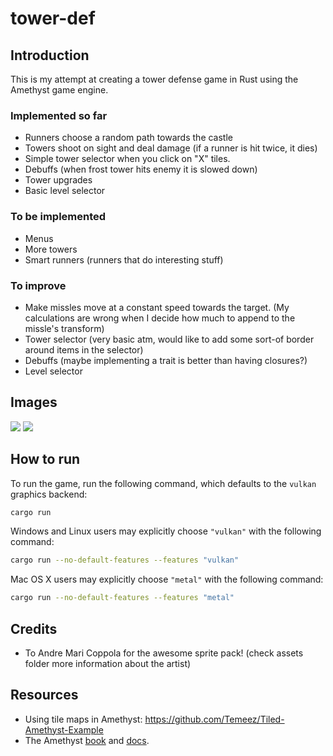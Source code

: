 # tower-def

## Introduction

This is my attempt at creating a tower defense game in Rust using the Amethyst
game engine.

### Implemented so far

* Runners choose a random path towards the castle
* Towers shoot on sight and deal damage (if a runner is hit twice, it dies)
* Simple tower selector when you click on "X" tiles.
* Debuffs (when frost tower hits enemy it is slowed down)
* Tower upgrades
* Basic level selector

### To be implemented

* Menus
* More towers
* Smart runners (runners that do interesting stuff)

### To improve

* Make missles move at a constant speed towards the target. (My calculations
are wrong when I decide how much to append to the missle's transform)
* Tower selector (very basic atm, would like to add some sort-of border around
items in the selector)
* Debuffs (maybe implementing a trait is better than having closures?)
* Level selector


## Images
![](https://raw.githubusercontent.com/rbartlensky/tower-def-rs/master/td1.png)
![](https://raw.githubusercontent.com/rbartlensky/tower-def-rs/master/td2.png)

## How to run

To run the game, run the following command, which defaults to the `vulkan` graphics backend:

```bash
cargo run
```

Windows and Linux users may explicitly choose `"vulkan"` with the following command:

```bash
cargo run --no-default-features --features "vulkan"
```

Mac OS X users may explicitly choose `"metal"` with the following command:

```bash
cargo run --no-default-features --features "metal"
```


## Credits

* To Andre Mari Coppola for the awesome sprite pack! (check assets folder more
information about the artist)


## Resources

* Using tile maps in Amethyst: https://github.com/Temeez/Tiled-Amethyst-Example
* The Amethyst [book](https://book.amethyst.rs/stable/intro.html) and
[docs](https://docs.amethyst.rs/stable/amethyst/).

